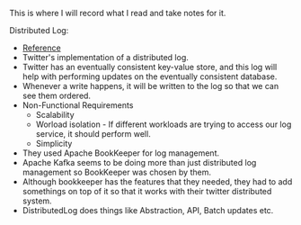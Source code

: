 This is where I will record what I read and take notes for it.

Distributed Log:
* [Reference](https://blog.twitter.com/engineering/en_us/topics/infrastructure/2015/building-distributedlog-twitter-s-high-performance-replicated-log-servic.html)
* Twitter's implementation of a distributed log.
* Twitter has an eventually consistent key-value store, and this log will help with performing updates on the eventually consistent database. 
* Whenever a write happens, it will be written to the log so that we can see them ordered.
* Non-Functional Requirements
  * Scalability
  * Worload isolation - If different workloads are trying to access our log service, it should perform well.
  * Simplicity
* They used Apache BookKeeper for log management.
* Apache Kafka seems to be doing more than just distributed log management so BookKeeper was chosen by them.
* Although bookkeeper has the features that they needed, they had to add somethings on top of it so that it works with their twitter distributed system.
* DistributedLog does things like Abstraction, API, Batch updates etc.